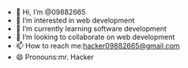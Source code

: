 - 👋 Hi, I’m @09882665
- 👀 I’m interested in web development
- 🌱 I’m currently learning software development
- 💞️ I’m looking to collaborate on web development
- 📫 How to reach me:hacker09882665@gmail.com
- 😄 Pronouns:mr. Hacker


<!---
09882665/09882665 is a ✨ special ✨ repository because its `README.md` (this file) appears on your GitHub profile.
You can click the Preview link to take a look at your changes.
---> 


